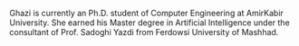 Ghazi is currently an Ph.D. student of Computer Engineering at AmirKabir University. She earned his Master degree in Artificial Intelligence under the consultant of Prof. Sadoghi Yazdi from Ferdowsi University of Mashhad.
